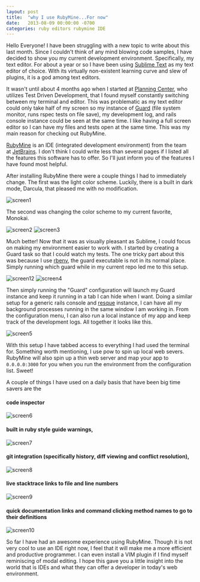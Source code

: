 ```yaml
---
layout: post
title:  "why I use RubyMine...For now"
date:   2013-08-09 00:00:00 -0700
categories: ruby editors rubymine IDE
---
```


Hello Everyone! I have been struggling with a new topic to write about this last month. Since I couldn't think of any mind blowing code samples, I have decided to show you my current development environment. Specifically, my text editor. For about a year or so I have been using [Sublime Text]() as my text editor of choice. With its virtually non-existent learning curve and slew of plugins, it is a god among text editors.

It wasn't until about 4 months ago when I started at [Planning Center](), who utilizes Test Driven Development, that I found myself constantly switching between my terminal and editor. This was problematic as my text editor could only take half of my screen so my instance of [Guard]() (file system monitor, runs rspec tests on file save), my development log, and rails console instance could be seen at the same time. I like having a full screen editor so I can have my files and tests open at the same time. This was my main reason for checking out RubyMine.

[RubyMine]() is an IDE (integrated development environment) from the team at [JetBrains](). I don't think I could write less than several pages if I listed all the features this software has to offer. So I'll just inform you of the features I have found most helpful.

After installing RubyMine there were a couple things I had to immediately change. The first was the light color scheme. Luckily, there is a built in dark mode, Darcula, that pleased me with no modification.

![screen1](http://i1255.photobucket.com/albums/hh627/tannermares/Blog%20Photos/ScreenShot2013-08-09at62101PM_zps7aacb081.png)

The second was changing the color scheme to my current favorite, Monokai.

![screen2](http://i1255.photobucket.com/albums/hh627/tannermares/Blog%20Photos/ScreenShot2013-08-09at62608PM_zpse509d058.png)
![screen3](http://i1255.photobucket.com/albums/hh627/tannermares/Blog%20Photos/ScreenShot2013-08-09at62720PM_zps0f86cac3.png)

Much better! Now that it was as visually pleasant as Sublime, I could focus on making my environment easier to work with. I started by creating a Guard task so that I could watch my tests. The one tricky part about this was because I use [rbenv](), the guard executable is not in its normal place. Simply running which guard while in my current repo led me to this setup.

![screen12](http://i1255.photobucket.com/albums/hh627/tannermares/Blog%20Photos/ScreenShot2013-08-09at64115PM_zpsfab24688.png)
![screen4](http://i1255.photobucket.com/albums/hh627/tannermares/Blog%20Photos/ScreenShot2013-08-09at64126PM_zpsce985a05.png)

Then simply running the "Guard" configuration will launch my Guard instance and keep it running in a tab I can hide when I want. Doing a similar setup for a generic rails console and [resque]() instance, I can have all my background processes running in the same window I am working in. From the configuration menu, I can also run a local instance of my app and keep track of the development logs. All together it looks like this.

![screen5](http://i1255.photobucket.com/albums/hh627/tannermares/Blog%20Photos/ScreenShot2013-08-09at65613PM_zpsa165e8d9.png)

With this setup I have tabbed access to everything I had used the terminal for. Something worth mentioning, I use pow to spin up local web severs. RubyMine will also spin up a thin web server and map your app to `0.0.0.0:3000` for you when you run the environment from the configuration list. Sweet!

A couple of things I have used on a daily basis that have been big time savers are the

#### code inspector

![screen6](http://i1255.photobucket.com/albums/hh627/tannermares/Blog%20Photos/ScreenShot2013-08-09at72755PM_zps673bfe8b.png)

#### built in ruby style guide warnings,

![screen7](http://i1255.photobucket.com/albums/hh627/tannermares/Blog%20Photos/ScreenShot2013-08-09at73040PM_zpse654a74d.png)

#### git integration (specifically history, diff viewing and conflict resolution),

![screen8](http://i1255.photobucket.com/albums/hh627/tannermares/Blog%20Photos/ScreenShot2013-08-09at75124PM_zps691f5cdc.png)

#### live stacktrace links to file and line numbers

![screen9](http://i1255.photobucket.com/albums/hh627/tannermares/Blog%20Photos/ScreenShot2013-08-09at73406PM_zps913bb851.png)

#### quick documentation links and command clicking method names to go to their definitions

![screen10](http://i1255.photobucket.com/albums/hh627/tannermares/Blog%20Photos/ScreenShot2013-08-09at75438PM_zpsd12fed06.png)

So far I have had an awesome experience using RubyMine. Though it is not very cool to use an IDE right now, I feel that it will make me a more efficient and productive programmer. I can even install a VIM plugin if I find myself reminiscing of modal editing. I hope this gave you a little insight into the world that is IDEs and what they can offer a developer in today's web environment.
